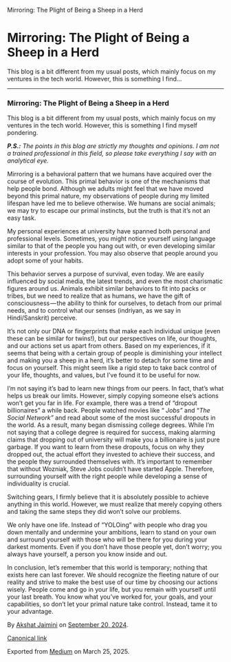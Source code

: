 Mirroring: The Plight of Being a Sheep in a Herd

Mirroring: The Plight of Being a Sheep in a Herd
================================================

This blog is a bit different from my usual posts, which mainly focus on my ventures in the tech world. However, this is something I find…

---

### **Mirroring: The Plight of Being a Sheep in a Herd**

This blog is a bit different from my usual posts, which mainly focus on my ventures in the tech world. However, this is something I find myself pondering.

***P.S.:*** *The points in this blog are strictly my thoughts and opinions. I am not a trained professional in this field, so please take everything I say with an analytical eye.*

Mirroring is a behavioral pattern that we humans have acquired over the course of evolution. This primal behavior is one of the mechanisms that help people bond. Although we adults might feel that we have moved beyond this primal nature, my observations of people during my limited lifespan have led me to believe otherwise. We humans are social animals; we may try to escape our primal instincts, but the truth is that it’s not an easy task.

My personal experiences at university have spanned both personal and professional levels. Sometimes, you might notice yourself using language similar to that of the people you hang out with, or even developing similar interests in your profession. You may also observe that people around you adopt some of your habits.

This behavior serves a purpose of survival, even today. We are easily influenced by social media, the latest trends, and even the most charismatic figures around us. Animals exhibit similar behaviors to fit into packs or tribes, but we need to realize that as humans, we have the gift of consciousness — the ability to think for ourselves, to detach from our primal needs, and to control what our senses (indriyan, as we say in Hindi/Sanskrit) perceive.

It’s not only our DNA or fingerprints that make each individual unique (even these can be similar for twins!), but our perspectives on life, our thoughts, and our actions set us apart from others. Based on my experiences, if it seems that being with a certain group of people is diminishing your intellect and making you a sheep in a herd, it’s better to detach for some time and focus on yourself. This might seem like a rigid step to take back control of your life, thoughts, and values, but I’ve found it to be useful for now.

I’m not saying it’s bad to learn new things from our peers. In fact, that’s what helps us break our limits. However, simply copying someone else’s actions won’t get you far in life. For example, there was a trend of “dropout billionaires” a while back. People watched movies like “ *Jobs”* and “*The Social Network”* and read about some of the most successful dropouts in the world. As a result, many began dismissing college degrees. While I’m not saying that a college degree is required for success, making alarming claims that dropping out of university will make you a billionaire is just pure garbage. If you want to learn from these dropouts, focus on why they dropped out, the actual effort they invested to achieve their success, and the people they surrounded themselves with. It’s important to remember that without Wozniak, Steve Jobs couldn’t have started Apple. Therefore, surrounding yourself with the right people while developing a sense of individuality is crucial.

Switching gears, I firmly believe that it is absolutely possible to achieve anything in this world. However, we must realize that merely copying others and taking the same steps they did won’t solve our problems.

We only have one life. Instead of “YOLOing” with people who drag you down mentally and undermine your ambitions, learn to stand on your own and surround yourself with those who will be there for you during your darkest moments. Even if you don’t have those people yet, don’t worry; you always have yourself, a person you know inside and out.

In conclusion, let’s remember that this world is temporary; nothing that exists here can last forever. We should recognize the fleeting nature of our reality and strive to make the best use of our time by choosing our actions wisely. People come and go in your life, but you remain with yourself until your last breath. You know what you’ve worked for, your goals, and your capabilities, so don’t let your primal nature take control. Instead, tame it to your advantage.

By [Akshat Jaimini](https://medium.com/@destrex271) on [September 20, 2024](https://medium.com/p/b6a9b976cd2d).

[Canonical link](https://medium.com/@destrex271/mirroring-the-plight-of-being-a-sheep-in-a-herd-b6a9b976cd2d)

Exported from [Medium](https://medium.com) on March 25, 2025.